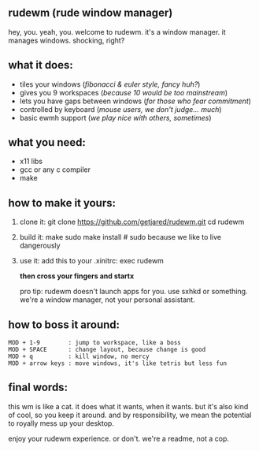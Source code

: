 rudewm (rude window manager)
-----------------------------

hey, you. yeah, you. welcome to rudewm.
it's a window manager. it manages windows. shocking, right?

what it does:
-------------
- tiles your windows (*fibonacci & euler style, fancy huh?*)
- gives you 9 workspaces (*because 10 would be too mainstream*)
- lets you have gaps between windows (*for those who fear commitment*)
- controlled by keyboard (*mouse users, we don't judge... much*)
- basic ewmh support (*we play nice with others, sometimes*)

what you need:
--------------
- x11 libs
- gcc or any c compiler
- make

how to make it yours:
---------------------
1. clone it:
   git clone https://github.com/getjared/rudewm.git
   cd rudewm

2. build it:
   make
   sudo make install   # sudo because we like to live dangerously

3. use it:
   add this to your .xinitrc:
   exec rudewm

   **then cross your fingers and startx**

   pro tip: rudewm doesn't launch apps for you. use sxhkd or something.
   we're a window manager, not your personal assistant.

how to boss it around:
----------------------
```
MOD + 1-9        : jump to workspace, like a boss
MOD + SPACE      : change layout, because change is good
MOD + q          : kill window, no mercy
MOD + arrow keys : move windows, it's like tetris but less fun
```

final words:
------------
this wm is like a cat. it does what it wants, when it wants.
but it's also kind of cool, so you keep it around.
and by responsibility, we mean the potential to royally mess up your desktop.

enjoy your rudewm experience. or don't. we're a readme, not a cop.
